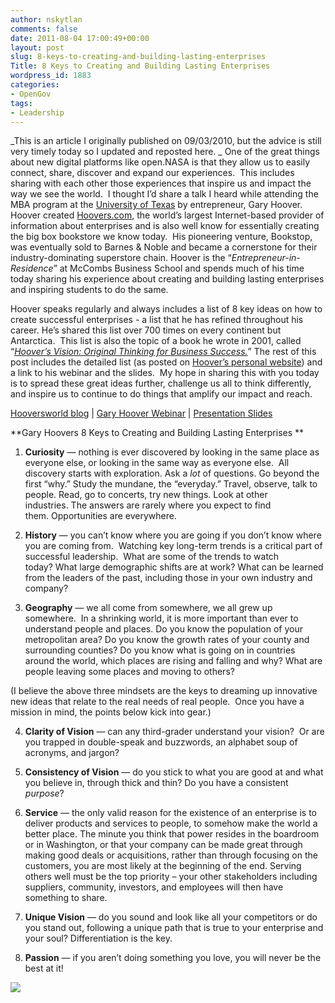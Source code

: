 ```yaml
---
author: nskytlan
comments: false
date: 2011-08-04 17:00:49+00:00
layout: post
slug: 8-keys-to-creating-and-building-lasting-enterprises
Title: 8 Keys to Creating and Building Lasting Enterprises
wordpress_id: 1883
categories:
- OpenGov
tags:
- Leadership
---
```


_This is an article I originally published on 09/03/2010, but the advice is still very timely today so I updated and reposted here.
_
One of the great things about new digital platforms like open.NASA is that they allow us to easily connect, share, discover and expand our experiences.  This includes sharing with each other those experiences that inspire us and impact the way we see the world.  I thought I’d share a talk I heard while attending the MBA program at the [University of Texas](http://www.utexas.edu/) by entrepreneur, Gary Hoover.  Hoover created [Hoovers.com](http://www.hoovers.com/), the world’s largest Internet-based provider of information about enterprises and is also well know for essentially creating the big box bookstore we know today.  His pioneering venture, Bookstop, was eventually sold to Barnes & Noble and became a cornerstone for their industry-dominating superstore chain. Hoover is the “_Entrepreneur-in-Residence_” at McCombs Business School and spends much of his time today sharing his experience about creating and building lasting enterprises and inspiring students to do the same.

Hoover speaks regularly and always includes a list of 8 key ideas on how to create successful enterprises - a list that he has refined throughout his career. He’s shared this list over 700 times on every continent but Antarctica.  This list is also the topic of a book he wrote in 2001, called “_[Hoover’s Vision: Original Thinking for Business Success.](http://www.amazon.com/Hoovers-Vision-Original-Thinking-Business/dp/1587990598)_” The rest of this post includes the detailed list (as posted on [Hoover’s personal website](http://hooversworld.com/archives/2923)) and a link to his webinar and the slides.  My hope in sharing this with you today is to spread these great ideas further, challenge us all to think differently, and inspire us to continue to do things that amplify our impact and reach.

[Hooversworld blog](http://hooversworld.com/archives/2923) | [Gary Hoover Webinar](https://meeting.austin.utexas.edu/p58638471/) | [Presentation Slides](http://directory.mccombs.utexas.edu/site/DocServer/Hoover.pdf?docID=1281)

**Gary Hoovers 8 Keys to Creating and Building Lasting Enterprises **

1. **Curiosity** — nothing is ever discovered by looking in the same place as everyone else, or looking in the same way as everyone else.  All discovery starts with exploration. Ask a _lot_ of questions. Go beyond the first “why.” Study the mundane, the “everyday.” Travel, observe, talk to people. Read, go to concerts, try new things. Look at other industries. The answers are rarely where you expect to find them. Opportunities are everywhere.

2. **History** — you can’t know where you are going if you don’t know where you are coming from.  Watching key long-term trends is a critical part of successful leadership.  What are some of the trends to watch today? What large demographic shifts are at work? What can be learned from the leaders of the past, including those in your own industry and company?

3. **Geography** — we all come from somewhere, we all grew up somewhere.  In a shrinking world, it is more important than ever to understand people and places. Do you know the population of your metropolitan area? Do you know the growth rates of your county and surrounding counties? Do you know what is going on in countries around the world, which places are rising and falling and why? What are people leaving some places and moving to others?

(I believe the above three mindsets are the keys to dreaming up innovative new ideas that relate to the real needs of real people.  Once you have a mission in mind, the points below kick into gear.)

4. **Clarity of Vision** — can any third-grader understand your vision?  Or are you trapped in double-speak and buzzwords, an alphabet soup of acronyms, and jargon?

5. **Consistency of Vision** — do you stick to what you are good at and what you believe in, through thick and thin? Do you have a consistent _purpose_?

6. **Service** — the only valid reason for the existence of an enterprise is to deliver products and services to people, to somehow make the world a better place. The minute you think that power resides in the boardroom or in Washington, or that your company can be made great through making good deals or acquisitions, rather than through focusing on the customers, you are most likely at the beginning of the end. Serving others well must be the top priority – your other stakeholders including suppliers, community, investors, and employees will then have something to share.

7. **Unique Vision** — do you sound and look like all your competitors or do you stand out, following a unique path that is true to your enterprise and your soul? Differentiation is the key.

8. **Passion** — if you aren’t doing something you love, you will never be the best at it!

[![](http://10.128.27.6/wp-content/uploads/2010/09/image.jpg)](http://10.128.27.6/wp-content/uploads/2010/09/image.jpg)

